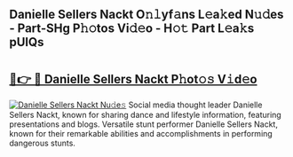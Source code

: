 ## Danielle Sellers Nackt O𝚗𝚕yf𝚊ns L𝚎a𝚔ed N𝚞𝚍es - Part-SHg P𝚑𝚘tos Vi𝚍𝚎o - H𝚘𝚝 Part L𝚎a𝚔s pUlQs

# <h2><a href="http://kf3082v.oniu.top/?m=Danielle+Sellers+Nackt">🔗👉 🔴 Danielle Sellers Nackt P𝚑ot𝚘𝚜 V𝚒d𝚎o</a></h2>

[![Danielle Sellers Nackt Nu𝚍e𝚜](https://i.imgur.com/0qMVB7G.gif)](http://kf3082v.oniu.top/?m=Danielle+Sellers+Nackt)
Social media thought leader Danielle Sellers Nackt, known for sharing dance and lifestyle information, featuring presentations and blogs. Versatile stunt performer Danielle Sellers Nackt, known for their remarkable abilities and accomplishments in performing dangerous stunts.  
